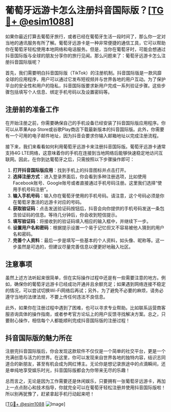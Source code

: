 # 葡萄牙远游卡怎么注册抖音国际版？[[TG💪+ @esim1088](https://t.me/s/esim1088)]

如果你最近打算去葡萄牙旅行，或者已经在葡萄牙生活一段时间了，那么你一定对当地的通讯服务有所了解。葡萄牙远游卡是一种非常便捷的通信工具，它可以帮助你在葡萄牙轻松使用本地网络和电话服务。但是，当你在葡萄牙时，可能会想通过抖音国际版与全球的朋友分享你的旅行见闻。那么问题来了：葡萄牙远游卡怎么注册抖音国际版呢？

首先，我们需要明白抖音国际版（TikTok）的注册机制。抖音国际版是一款风靡全球的应用程序，用户可以通过它发布短视频并与世界各地的用户互动。为了保护平台的安全性和用户的隐私，抖音国际版要求新用户完成一系列验证步骤。这些步骤包括填写个人信息、绑定手机号码以及设置密码等。

## 注册前的准备工作

在开始注册之前，你需要确保自己的手机设备已经安装了抖音国际版应用程序。你可以从苹果App Store或谷歌Play商店下载最新版本的抖音国际版。此外，你需要有一个可用的电子邮件地址，因为抖音会要求你输入邮箱地址以完成注册流程。

接下来，我们来看看如何利用葡萄牙远游卡来注册抖音国际版。葡萄牙远游卡通常支持4G LTE网络，这意味着你的手机在连接到当地网络后能够快速稳定地访问互联网。因此，在你到达葡萄牙之后，只需按照以下步骤操作即可：

1. **打开抖音国际版应用**：找到手机上的抖音图标并点击打开。
2. **选择注册方式**：进入登录界面后，你会看到多种注册选项，比如使用Facebook账号、Google账号或者直接通过手机号码注册。这里我们选择“使用手机号码注册”。
3. **输入手机号码**：输入你在葡萄牙使用的手机号码。请注意，这个号码必须是你在葡萄牙激活的远游卡对应的号码。
4. **获取验证码**：点击发送验证码按钮后，抖音会向你提供的手机号码发送一条包含验证码的信息。等待几分钟后，你会收到短信提示。
5. **填写验证码**：将接收到的验证码填入相应的输入框中，并继续下一步。
6. **设置用户名和密码**：根据提示设置一个易于记忆但又不容易被他人猜到的用户名和密码。
7. **完善个人资料**：最后一步是填写一些基本的个人资料，如头像、昵称等。这一步虽然是可选的，但建议尽量完善信息以便更好地融入社区。

## 注意事项

虽然上述方法听起来很简单，但在实际操作过程中还是有一些需要注意的地方。例如，确保你的葡萄牙远游卡已经成功开通并且余额充足；如果遇到网络连接不稳定的情况，可以尝试切换Wi-Fi网络后再试；另外，为了避免不必要的麻烦，请务必遵守当地的法律法规，不要上传任何违法不良信息。

此外，如果你在注册过程中遇到了困难，也可以寻求专业帮助。比如联系运营商客服咨询具体的操作指南，或者参考官方论坛上的用户反馈寻找解决方案。总之，只要耐心操作，相信每个人都能顺利完成抖音国际版的注册过程！

## 抖音国际版的魅力所在

注册完抖音国际版后，你会发现这款软件不仅仅是一个简单的社交平台，更是一个充满创意与活力的世界。在这里，你可以发现来自世界各地的独特内容，结识志同道合的新朋友，甚至有机会成为网红博主。无论你是想记录旅途中的点滴瞬间，还是单纯地享受娱乐时光，抖音国际版都会为你带来无尽的乐趣！

总而言之，无论是因为工作需要还是休闲娱乐，只要拥有一张葡萄牙远游卡，再加上一点点耐心和技术指导，你就完全可以在葡萄牙轻松注册并使用抖音国际版啦！所以别再犹豫了，赶紧拿起手机行动起来吧！

[[TG💪+ @esim1088](https://t.me/s/esim1088) ![Image](https://i.postimg.cc/4NQfJmqS/Snipaste-2025-05-13-00-14-12.png)]